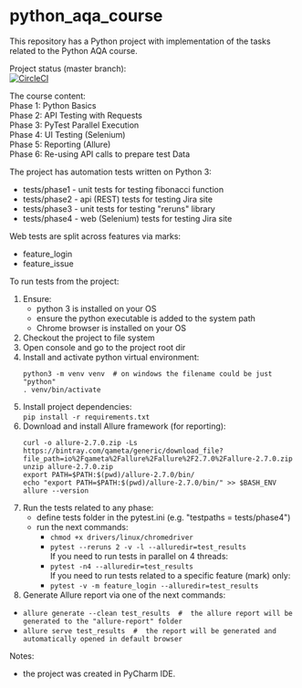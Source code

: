 # python_aqa_course

This repository has a Python project with implementation of the tasks related to the Python AQA course.  

Project status (master branch):  
[![CircleCI](https://circleci.com/gh/omoskalyov/python_aqa_course.svg?style=svg)](https://circleci.com/gh/omoskalyov/python_aqa_course)

The course content:  
Phase 1: Python Basics  
Phase 2: API Testing with Requests  
Phase 3: PyTest Parallel Execution  
Phase 4: UI Testing (Selenium)  
Phase 5: Reporting (Allure)  
Phase 6: Re-using API calls to prepare test Data  

The project has automation tests written on Python 3:  
 - tests/phase1 - unit tests for testing fibonacci function  
 - tests/phase2 - api (REST) tests for testing Jira site  
 - tests/phase3 - unit tests for testing "reruns" library  
 - tests/phase4 - web (Selenium) tests for testing Jira site  

Web tests are split across features via marks:
 - feature_login
 - feature_issue

To run tests from the project:
1. Ensure:
    - python 3 is installed on your OS  
    - ensure the python executable is added to the system path  
    - Chrome browser is installed on your OS  
2. Checkout the project to file system
3. Open console and go to the project root dir
4. Install and activate python virtual environment: 
    ``` 
    python3 -m venv venv  # on windows the filename could be just "python"  
    . venv/bin/activate
    ```  
5. Install project dependencies:  
    `pip install -r requirements.txt`
6. Download and install Allure framework (for reporting):
    ```
    curl -o allure-2.7.0.zip -Ls https://bintray.com/qameta/generic/download_file?file_path=io%2Fqameta%2Fallure%2Fallure%2F2.7.0%2Fallure-2.7.0.zip  
    unzip allure-2.7.0.zip  
    export PATH=$PATH:$(pwd)/allure-2.7.0/bin/  
    echo "export PATH=$PATH:$(pwd)/allure-2.7.0/bin/" >> $BASH_ENV  
    allure --version
    ```  
7. Run the tests related to any phase:
   - define tests folder in the pytest.ini (e.g. "testpaths = tests/phase4")
   - run the next commands:
     - `chmod +x drivers/linux/chromedriver`
     - `pytest --reruns 2 -v -l --alluredir=test_results`  
     If you need to run tests in parallel on 4 threads:  
     - `pytest -n4 --alluredir=test_results`  
     If you need to run tests related to a specific feature (mark) only:  
      - `pytest -v -m feature_login --alluredir=test_results`
8. Generate Allure report via one of the next commands:  
 - `allure generate --clean test_results  #  the allure report will be generated to the "allure-report" folder`
 - `allure serve test_results  #  the report will be generated and automatically opened in default browser`
             
Notes:  
 - the project was created in PyCharm IDE.
      
           